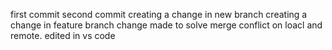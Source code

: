 first commit
second commit
creating a change in new branch
creating a change in feature branch
change made to solve merge conflict on loacl and remote. edited in vs code
